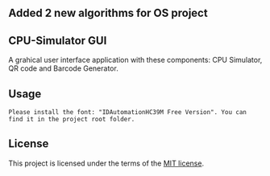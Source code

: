 ## Added 2 new algorithms for OS project 
## CPU-Simulator GUI
A grahical user interface application with these components: CPU Simulator, QR code and Barcode Generator.


## Usage

```
Please install the font: "IDAutomationHC39M Free Version". You can find it in the project root folder.
```

## License
This project is licensed under the terms of the [MIT license](https://choosealicense.com/licenses/mit/).
